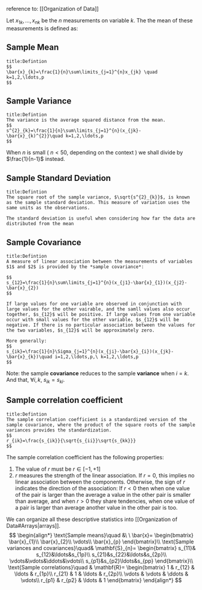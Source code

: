 reference to: [[Organization of Data]]

Let $x_{1k},\ldots, x_{nk}$ be the $n$ measurements on variable $k$. The the mean of these measurements is defined as:

## Sample Mean

```ad-summary 
title:Defintion 
$$
\bar{x}_{k}=\frac{1}{n}\sum\limits_{j=1}^{n}x_{jk} \quad k=1,2,\ldots,p
$$
```

## Sample Variance

```ad-summary 
title:Defintion 
The variance is the average squared distance from the mean.
$$
s^{2}_{k}=\frac{1}{n}\sum\limits_{j=1}^{n}(x_{jk}-\bar{x}_{k)^{2}}\quad k=1,2,\ldots,p
$$

```

When $n$ is small ( $n<50$, depending on the context ) we shall divide by $\frac{1}{n-1}$ instead.

## Sample Standard Deviation

```ad-summary 
title:Defintion 
The square root of the sample variance, $\sqrt{s^{2}_{k}}$, is known as the sample standard deviation. This measure of variation uses the same units as the observations. 

The standard deviation is useful when considering how far the data are distributed from the mean
```

## Sample Covariance

```ad-summary 
title:Defintion 
A measure of linear association between the measurements of variables $1$ and $2$ is provided by the *sample covariance*:

$$
s_{12}=\frac{1}{n}\sum\limits_{j=1}^{n}(x_{j1}-\bar{x}_{1})(x_{j2}-\bar{x}_{2})
$$

If large values for one variable are observed in conjunction with large values for the other vairable, and the samll values also occur together, $s_{12}$ will be positive. If large values from one variable occur with small values for the other variable, $s_{12}$ will be negative. If there is no particular association between the values for the two variables, $s_{12}$ will be approximately zero.

More generally:
$$
s_{ik}=\frac{1}{n}\Sigma_{j=1}^{n}(x_{ji}-\bar{x}_{i})(x_{jk}-\bar{x}_{k})\quad i=1,2,\ldots,p,\ k=1,2,\ldots,p
$$
```

Note: the sample **covariance** reduces to the sample **variance** when $i=k$. And that, $\forall i,k,\ s_{ik}=s_{ki}$. 

## Sample correlation coefficient

```ad-summary 
title:Defintion 
The sample correlation coefficient is a standardized version of the sample covariance, where the product of the square roots of the sample variances provides the standardization. 
$$
r_{ik}=\frac{s_{ik}}{\sqrt{s_{ii}}\sqrt{s_{kk}}}
$$
```

The sample correlation coefficient has the following properties:
1. The value of $r$ must be $r \in[ -1,+1 ]$ 
2. $r$ measures the strength of the linear association. If $r=0$, this implies no linear 
   association between the components. Otherwise, the sign of $r$ indicates the 
   direction of the association: If $r<0$ then when one value of the pair is larger than 
   the average a value in the other pair is smaller than average, and when $r>0$ they 
   share tendencies, when one value of a pair is larger than average another value in 
   the other pair is too.

We can organize all these descriptive statistics into [[Organization of Data#Arrays|arrays]].
$$
\begin{align*}
\text{Sample means}\quad &\ \  \bar{x}=
\begin{bmatrix}
\bar{x}_{1}\\
\bar{x}_{2}\\
\vdots\\
\bar{x}_{p}
\end{bmatrix}\\
\text{Sample variances and covariances}\quad& \mathbf{S}_{n}=
\begin{bmatrix}
s_{11}& s_{12}&\ldots&s_{1p}\\
s_{21}&s_{22}&\ldots&s_{2p}\\
\vdots&\vdots&\ddots&\vdots\\
s_{p1}&s_{p2}\ldots&s_{pp}
\end{bmatrix}\\
\text{Sample correlations}\quad & \mathbf{R}=
\begin{bmatrix}
1 & r_{12} & \ldots & r_{1p}\\
r_{21}  & 1 & \ldots & r_{2p}\\
\vdots & \vdots & \ddots & \vdots\\
r_{p1} & r_{p2} & \ldots & 1
\end{bmatrix}
\end{align*}
$$


